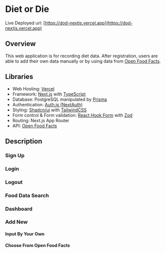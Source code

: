 # Diet or Die

Live Deployed url: [https://dod-nextjs.vercel.app](https://dod-nextjs.vercel.app)

## Overview

This web application is for recording diet data. After registration, users are able to add their own data manually or by using data from [Open Food Facts](https://world.openfoodfacts.org/).

## Libraries

- Web Hosting: [Vercel](http://vercel.com/)
- Framework: [Next.js](https://nextjs.org/) with [TypeScript](https://www.typescriptlang.org/)
- Database: PostgreSQL manipulated by [Prisma](https://www.prisma.io/nextjs)
- Authentication: [Auth.js (NextAuth)](https://authjs.dev/)
- Styling: [Shadcn/ui](https://ui.shadcn.com/) with [TailwindCSS](https://tailwindcss.com/)
- Form control & Form validation: [React Hook Form](https://www.react-hook-form.com/) with [Zod](https://zod.dev/)
- Routing: Next.js App Router
- API: [Open Food Facts](https://world.openfoodfacts.org/)

## Description

### Sign Up

### Login

### Logout

### Food Data Search

### Dashboard

### Add New

#### Input By Your Own

#### Choose From Open Food Facts

